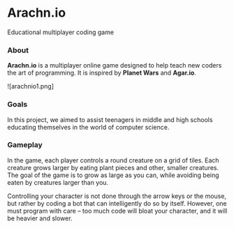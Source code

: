 # Arachn.io
Educational multiplayer coding game

### About
**Arachn.io** is a multiplayer online game designed to help teach new
coders the art of programming. It is inspired by **Planet Wars** and
**Agar.io**.

![arachnio1.png]

### Goals
In this project, we aimed to assist teenagers in middle and high schools
educating themselves in the world of computer science.

### Gameplay
In the game, each player controls a round creature on a grid of tiles.
Each creature grows larger by eating plant pieces and other, smaller
creatures. The goal of the game is to grow as large as you can, while
avoiding being eaten by creatures larger than you.

Controlling your character is not done through the arrow keys or the
mouse, but rather by coding a bot that can intelligently do so by
itself. However, one must program with care – too much code will bloat
your character, and it will be heavier and slower.
